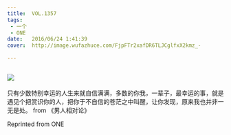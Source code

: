 ```yaml
---
title:	VOL.1357
tags:
 - 一个
 - ONE
date:	2016/06/24 1:41:39
cover:	http://image.wufazhuce.com/FjpFTr2xafDR6TLJCglfxX2kmz_-

---
```

![](http://image.wufazhuce.com/FjpFTr2xafDR6TLJCglfxX2kmz_-)
---

只有少数特别幸运的人生来就自信满满，多数的你我，一辈子，最幸运的事，就是遇见个把赏识你的人，把你于不自信的苍茫之中叫醒，让你发现，原来我也并非一无是处。 from 《男人相对论》
 
Reprinted from ONE
